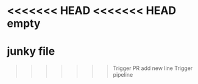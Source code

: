 <<<<<<< HEAD
<<<<<<< HEAD
empty
=======
junky file
=======
>>>>>>> Trigger PR
add new line
>>>>>>> Trigger pipeline

